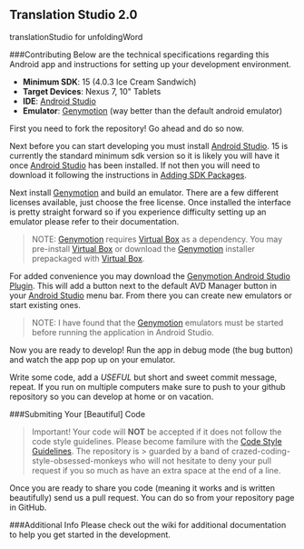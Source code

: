 Translation Studio 2.0
--

translationStudio for unfoldingWord


###Contributing
Below are the technical specifications regarding this Android app and instructions for setting up your development environment.

* **Minimum SDK**: 15 (4.0.3 Ice Cream Sandwich)
* **Target Devices**: Nexus 7, 10" Tablets
* **IDE**: [Android Studio]
* **Emulator**: [Genymotion] (way better than the default android emulator)

First you need to fork the repository! Go ahead and do so now.

Next before you can start developing you must install [Android Studio]. 15 is currently the standard minimum sdk version so it is likely you will have it once [Android Studio] has been installed. If not then you will need to download it following the instructions in [Adding SDK Packages].

Next install [Genymotion] and build an emulator. There are a few different licenses available, just choose the free license. Once installed the interface is pretty straight forward so if you experience difficulty setting up an emulator please refer to their documentation.

>NOTE: [Genymotion] requires [Virtual Box] as a dependency. You may pre-install [Virtual Box] or download the [Genymotion] installer prepackaged with [Virtual Box].

For added convenience you may download the [Genymotion Android Studio Plugin]. This will add a button next to the default AVD Manager button in your [Android Studio] menu bar. From there you can create new emulators or start existing ones.

>NOTE: I have found that the [Genymotion] emulators must be started before running the application in Android Studio.

Now you are ready to develop! Run the app in debug mode (the bug button) and watch the app pop up on your emulator. 

Write some code, add a *USEFUL* but short and sweet commit message, repeat. If you run on multiple computers make sure to push to your github repository so you can develop at home or on vacation.

###Submiting Your [Beautiful] Code
>Important! Your code will **NOT** be accepted if it does not follow the code style guidelines.
> Please become familure with the [Code Style Guidelines](https://source.android.com/source/code-style.html). The repository is > guarded by a band of crazed-coding-style-obsessed-monkeys who will not hesitate to deny your pull request if you so much as have an extra space at the end of a line.

Once you are ready to share you code (meaning it works and is written beautifully) send us a pull request. You can do so from your repository page in GitHub.


###Additional Info
Please check out the wiki for additional documentation to help you get started in the development.

[Virtual Box]:https://www.virtualbox.org/
[Genymotion Android Studio Plugin]:https://cloud.genymotion.com/page/doc/#collapse-intellij
[Adding SDK Packages]:http://developer.android.com/sdk/installing/adding-packages.html
[Genymotion]:http://www.genymotion.com/
[Android Studio]:https://developer.android.com/sdk/installing/studio.html
